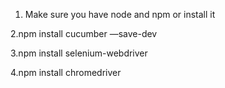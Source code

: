 1. Make sure you have node and npm or install it 

2.npm install cucumber —save-dev

3.npm install selenium-webdriver

4.npm install chromedriver 
